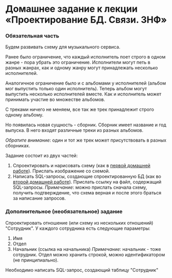 # Домашнее задание к лекции «Проектирование БД. Связи. 3НФ»

### Обязательная часть

Будем развивать схему для музыкального сервиса.

Ранее было ограничение, что каждый исполнитель поет строго в одном жанре - пора убрать это ограничение. Исполнители могут петь в разных жанрах, как и одному жанру могут принадлежать несколько исполнителей.

Аналогичное ограничение было и с альбомами у исполнителей (альбом мог выпустить только один исполнитель). Теперь альбом могут выпустить несколько исполнителей вместе. Как и исполнитель может принимать участие во множестве альбомов.

С треками ничего не меняем, все так же трек принадлежит строго одному альбому.

Но появилась новая сущность - сборник. Сборник имеет название и год выпуска. В него входят различные треки из разных альбомов.

*Обратите внимание*: один и тот же трек может присутствовать в разных сборниках.

Задание состоит из двух частей:

1) Спроектировать и нарисовать схему (как в [первой домашней работе](https://github.com/yard74/PSTGRSQL_HW-1/blob/main/README.md)). Прислать изображение со схемой.
2) Написать SQL-запросы, создающие спроектированную БД (как во [второй домашней работе](https://github.com/yard74/PSTGRSQL_HW-2/blob/main/README.md)). Прислать ссылку на файл, содержащий SQL-запросы.
*Примечание*: можно прислать сначала схему, получить подтверждение, что схема верная и после этого браться за написание запросов.

### Дополнительное (необязательное) задание

Спроектировать отношение (или схему из нескольких отношений) "Сотрудник". У каждого сотрудника есть следующие параметры:

1) Имя
2) Отдел
3) Начальник (ссылка на начальника)
*Примечание*: начальник - тоже сотрудник. Отдел можно хранить строкой, можно идентификатором (не принципиально).

Необходимо написать SQL-запрос, создающий таблицу "Сотрудник"